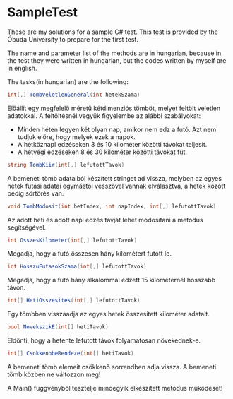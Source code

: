# SampleTest
These are my solutions for a sample C# test. This test is provided by the Óbuda University to prepare for the first test. 

The name and parameter list of the methods are in hungarian, because in the test they were written in hungarian, but the codes written by myself are in english.

The tasks(in hungarian) are the following:

```C#
int[,] TombVeletlenGeneral(int hetekSzama)
``` 
Előállít egy megfelelő méretű kétdimenziós tömböt, melyet feltölt véletlen adatokkal.
A feltöltésnél vegyük figyelembe az alábbi szabályokat:
* Minden héten legyen két olyan nap, amikor nem edz a futó. Azt nem tudjuk előre,
hogy melyek ezek a napok.
* A hétköznapi edzéseken 3 és 10 kilométer közötti távokat teljesít.
* A hétvégi edzéseken 8 és 30 kilométer közötti távokat fut.


```C#
string TombKiir(int[,] lefutottTavok)
```
A bemeneti tömb adataiból készített stringet ad vissza, melyben az egyes hetek futási
adatai egymástól vesszővel vannak elválasztva, a hetek között pedig sörtörés van.

```C# 
void TombModosit(int hetIndex, int napIndex, int[,] lefutottTavok)
```
Az adott heti és adott napi edzés távját lehet módosítani a metódus segítségével.

```C# 
int OsszesKilometer(int[,] lefutottTavok)
```
Megadja, hogy a futó összesen hány kilométert futott le.

```C#
int HosszuFutasokSzama(int[,] lefutottTavok)
```
Megadja, hogy a futó hány alkalommal edzett 15 kilométernél hosszabb távon.

```C#
int[] HetiOsszesites(int[,] lefutottTavok)
```
Egy tömbben visszaadja az egyes hetek összesített kilométer adatait.

```C#
bool NovekszikE(int[] hetiTavok)
```
Eldönti, hogy a hetente lefutott távok folyamatosan növekednek-e.

```C#
int[] CsokkenobeRendeze(int[] hetiTavok)
```
A bemeneti tömb elemeit csökkenő sorrendben adja vissza. A bemeneti tömb közben
ne változzon meg!

A Main() függvényböl tesztelje mindegyik elkészített metódus működését!
